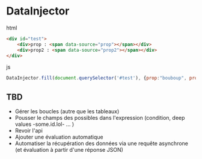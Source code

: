 DataInjector
==============

html

```html
<div id="test">
	<div>prop : <span data-source="prop"></span></div>
	<div>prop2 : <span data-source="prop2"></span></div>
</div>
```

js

```javascript
DataInjector.fill(document.querySelector('#test'), {prop:"bouboup", prop2:"w00t"});
```

## TBD

* Gérer les boucles (autre que les tableaux)
* Pousser le champs des possibles dans l'expression (condition, deep values -some.id.lol- ... )
* Revoir l'api
* Ajouter une évaluation automatique
* Automatiser la récupération des données via une requête asynchrone (et évaluation à partir d'une réponse JSON)